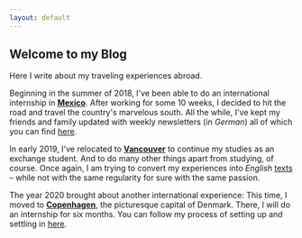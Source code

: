 ```yaml
---
layout: default
---
```

## Welcome to my Blog

Here I write about my traveling experiences abroad.

Beginning in the summer of 2018, I've been able to do an international internship in [**Mexico**](./mexico/main). After working for some 10 weeks, I decided to hit the road and travel the country's marvelous south. All the while, I've kept my friends and family updated with weekly newsletters (in _German_) all of which you can find [here](./mexico/main).

In early 2019, I've relocated to [**Vancouver**](./vancouver/main) to continue my studies as an exchange student. And to do many other things apart from studying, of course. Once again, I am trying to convert my experiences into _English_ [texts](./vancouver/main) – while not with the same regularity for sure with the same passion.

The year 2020 brought about another international experience: This time, I moved to [**Copenhagen**](./copenhagen/main), the picturesque capital of Denmark. There, I will do an internship for six months. You can follow my process of setting up and settling in [here](./copenhagen/main).